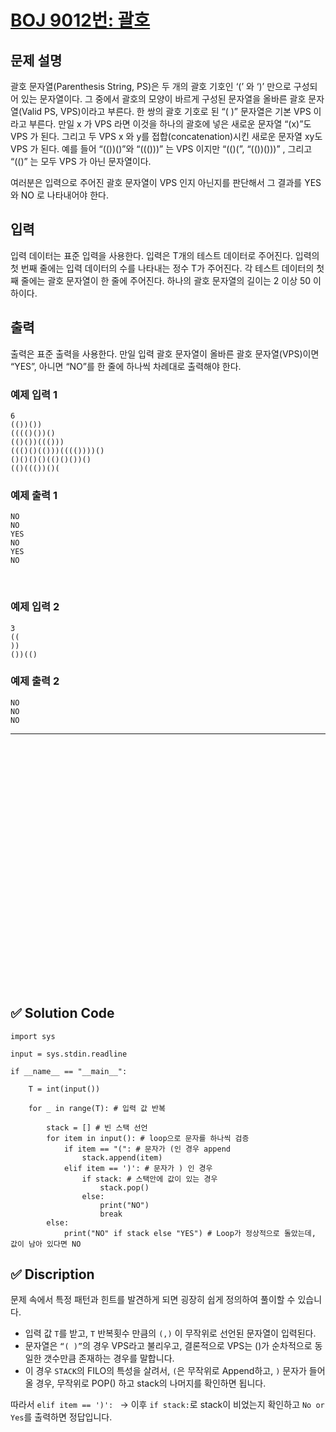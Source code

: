 # [BOJ 9012번: 괄호](https://www.acmicpc.net/problem/9012)

## 문제 설명

괄호 문자열(Parenthesis String, PS)은 두 개의 괄호 기호인 ‘(’ 와 ‘)’ 만으로 구성되어 있는 문자열이다. 그 중에서 괄호의 모양이 바르게 구성된 문자열을 올바른 괄호 문자열(Valid PS, VPS)이라고 부른다. 한 쌍의 괄호 기호로 된 “( )” 문자열은 기본 VPS 이라고 부른다. 만일 x 가 VPS 라면 이것을 하나의 괄호에 넣은 새로운 문자열 “(x)”도 VPS 가 된다. 그리고 두 VPS x 와 y를 접합(concatenation)시킨 새로운 문자열 xy도 VPS 가 된다. 예를 들어 “(())()”와 “((()))” 는 VPS 이지만 “(()(”, “(())()))” , 그리고 “(()” 는 모두 VPS 가 아닌 문자열이다.   

여러분은 입력으로 주어진 괄호 문자열이 VPS 인지 아닌지를 판단해서 그 결과를 YES 와 NO 로 나타내어야 한다.   

## 입력  

입력 데이터는 표준 입력을 사용한다. 입력은 T개의 테스트 데이터로 주어진다. 입력의 첫 번째 줄에는 입력 데이터의 수를 나타내는 정수 T가 주어진다. 각 테스트 데이터의 첫째 줄에는 괄호 문자열이 한 줄에 주어진다. 하나의 괄호 문자열의 길이는 2 이상 50 이하이다. 

## 출력

출력은 표준 출력을 사용한다. 만일 입력 괄호 문자열이 올바른 괄호 문자열(VPS)이면 “YES”, 아니면 “NO”를 한 줄에 하나씩 차례대로 출력해야 한다.   

### 예제 입력 1

```
6
(())())
(((()())()
(()())((()))
((()()(()))(((())))()
()()()()(()()())()
(()((())()(
```

### 예제 출력 1

```
NO
NO
YES
NO
YES
NO
```

<br/>

### 예제 입력 2

```
3
((
))
())(()
```

### 예제 출력 2

```
NO
NO
NO
```


---

<br/>
<br/>
<br/>
<br/>
<br/>
<br/>
<br/>
<br/>
<br/>
<br/>
<br/>
<br/>
<br/>
<br/>
<br/>
<br/>
<br/>
<br/>
<br/>
<br/>
<br/>
<br/>
<br/>

## ✅ Solution Code

```python3
import sys

input = sys.stdin.readline

if __name__ == "__main__":
            
    T = int(input())
    
    for _ in range(T): # 입력 값 반복
        
        stack = [] # 빈 스택 선언
        for item in input(): # loop으로 문자를 하나씩 검증
            if item == "(": # 문자가 (인 경우 append
                stack.append(item)
            elif item == ')': # 문자가 ) 인 경우
                if stack: # 스택안에 값이 있는 경우 
                    stack.pop()       
                else:
                    print("NO")  
                    break
        else: 
            print("NO" if stack else "YES") # Loop가 정상적으로 돌았는데, 값이 남아 있다면 NO
```

## ✅ Discription

문제 속에서 특정 패턴과 힌트를 발견하게 되면 굉장히 쉽게 정의하여 풀이할 수 있습니다.

* 입력 값 `T`를 받고, `T` 반복횟수 만큼의 `(,)` 이 무작위로 선언된 문자열이 입력된다.  
* 문자열은 `“( )”`의 경우 VPS라고 불리우고, 결론적으로 VPS는 ()가 순차적으로 동일한 갯수만큼 존재하는 경우를 말합니다.  
* 이 경우 `STACK`의 FILO의 특성을 살려서, `(`은 무작위로 Append하고, `)` 문자가 들어올 경우, 무작위로 POP() 하고 stack의 나머지를 확인하면 됩니다.    

따라서 `elif item == ')': ` -> 이후 `if stack:`로 stack이 비었는지 확인하고 `No or Yes`를 출력하면 정답입니다.  